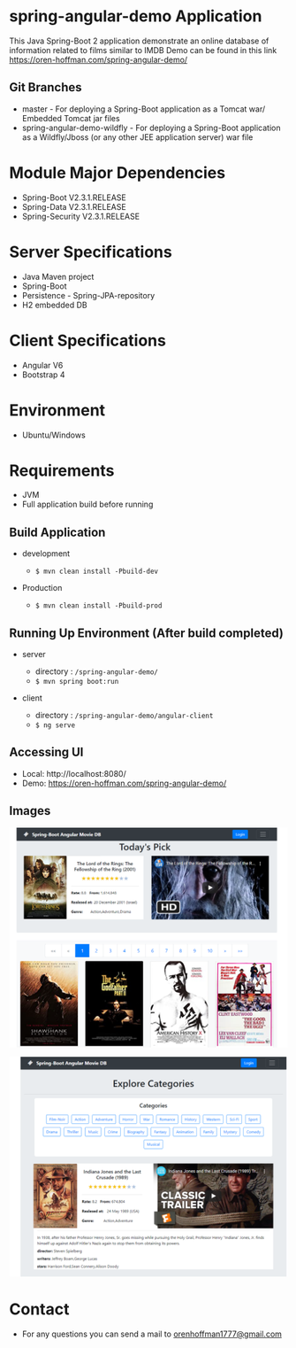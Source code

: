 # spring-angular-demo Application
This Java Spring-Boot 2 application demonstrate an online database of information related to films similar to IMDB
Demo can be found in this link https://oren-hoffman.com/spring-angular-demo/



## Git Branches
- master - For deploying a Spring-Boot application as a Tomcat war/ Embedded Tomcat jar files
- spring-angular-demo-wildfly - For deploying a Spring-Boot application as a Wildfly/Jboss (or any other JEE application server) war file


# Module Major Dependencies
- Spring-Boot V2.3.1.RELEASE
- Spring-Data V2.3.1.RELEASE
- Spring-Security V2.3.1.RELEASE

# Server Specifications
- Java Maven project
- Spring-Boot
- Persistence - Spring-JPA-repository
- H2 embedded DB


# Client Specifications
- Angular V6
- Bootstrap 4

# Environment
 - Ubuntu/Windows
 
# Requirements
- JVM
- Full application build before running

## Build Application
- development
    - `$ mvn clean install -Pbuild-dev`
      
- Production
    - `$ mvn clean install -Pbuild-prod`
    
    
## Running Up Environment (After build completed)
- server
    - directory : `/spring-angular-demo/`
    - `$ mvn spring boot:run`
      
- client
    - directory : `/spring-angular-demo/angular-client`
    - `$ ng serve`


## Accessing UI
- Local: http://localhost:8080/
- Demo: https://oren-hoffman.com/spring-angular-demo/

## Images
![spring-angular-demo 1](spring-angular-movie1.png)

![spring-angular-demo 2](spring-angular-movie2.png)


# Contact
- For any questions you can send a mail to orenhoffman1777@gmail.com
